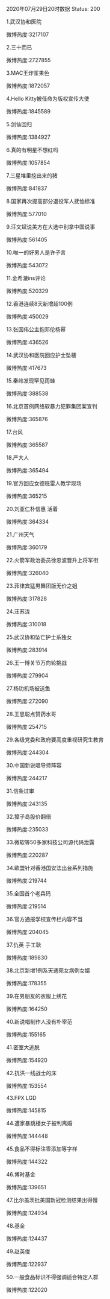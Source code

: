 2020年07月29日20时数据
Status: 200

1.武汉协和医院

微博热度:3217107

2.三十而已

微博热度:2727855

3.MAC王炸浆果色

微博热度:1872057

4.Hello Kitty被任命为版权宣传大使

微博热度:1845589

5.剑仙回归

微博热度:1384927

6.真的有明星不想红吗

微博热度:1057854

7.三星堆里挖出来的猪

微博热度:841837

8.国家再次提高部分退役军人抚恤标准

微博热度:577010

9.汪文斌说美方在大选中别拿中国说事

微博热度:561405

10.唯一的好男人是许子言

微博热度:543072

11.金希澈ins评论

微博热度:520329

12.香港连续8天新增超100例

微博热度:450029

13.张国伟公主抱邓伦杨幂

微博热度:436526

14.武汉协和医院回应护士坠楼

微博热度:417673

15.秦岭发现罕见雨蛙

微博热度:388538

16.北京首例网络软暴力犯罪集团案宣判

微博热度:365876

17.台风

微博热度:365587

18.严大人

微博热度:365494

19.官方回应女德班雷人教学现场

微博热度:365215

20.刘亚仁朴信惠 活着

微博热度:364334

21.广州天气

微博热度:360179

22.火箭军政治委员徐忠波晋升上将军衔

微博热度:326040

23.菲律宾猛男舞团版无价之姐

微博热度:317828

24.汪苏泷

微博热度:310018

25.武汉协和坠亡护士系独女

微博热度:283914

26.王一博关节万向轮挑战

微博热度:279904

27.杨玏机场被送鱼

微博热度:272090

28.王思聪点赞药水哥

微博热度:254715

29.各级党委和政府要高度重视研究生教育

微博热度:244304

30.中国新说唱导师阵容

微博热度:244217

31.信条过审

微博热度:243135

32.獐子岛股价翻倍

微博热度:235033

33.微软等50多家科技公司源代码泄露

微博热度:220287

34.欧盟针对香港国安法出台系列措施

微博热度:219744

35.全国首个老兵码

微博热度:219514

36.官方通报学校宣传栏内容不当

微博热度:204045

37.仇英 手工耿

微博热度:189830

38.北京新增1例系天通苑女病例女婿

微博热度:178355

39.在男朋友的衣服上绣花

微博热度:164250

40.新说唱制作人没有朴宰范

微博热度:155165

41.密室大逃脱

微博热度:154920

42.抗洪一线战士的床

微博热度:153554

43.FPX LGD

微博热度:145815

44.遭家暴跳楼女子被判离婚

微博热度:144448

45.食品不得标注零添加等字样

微博热度:144322

46.博时基金

微博热度:139651

47.比尔盖茨批美国新冠检测结果出得慢

微博热度:124934

48.基金

微博热度:124437

49.赵英俊

微博热度:122937

50.一般食品标识不得强调适合特定人群

微博热度:122020

